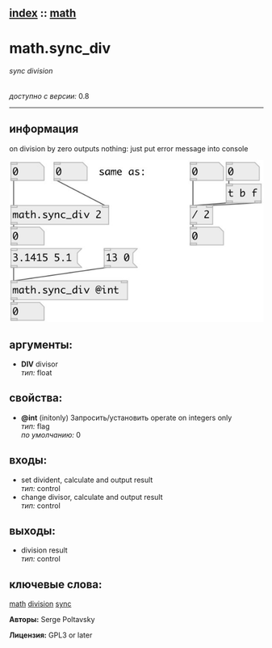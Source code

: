 [index](index.html) :: [math](category_math.html)
---

# math.sync_div

###### sync division

*доступно с версии:* 0.8

---


## информация
on division by zero outputs nothing: just put error message into console


[![example](../examples/img/math.sync_div.jpg)](../examples/pd/math.sync_div.pd)



## аргументы:

* **DIV**
divisor<br>
_тип:_ float<br>





## свойства:

* **@int** (initonly)
Запросить/установить operate on integers only<br>
_тип:_ flag<br>
_по умолчанию:_ 0<br>



## входы:

* set divident, calculate and output result<br>
_тип:_ control
* change divisor, calculate and output result<br>
_тип:_ control



## выходы:

* division result<br>
_тип:_ control



## ключевые слова:

[math](keywords/math.html)
[division](keywords/division.html)
[sync](keywords/sync.html)






**Авторы:** Serge Poltavsky




**Лицензия:** GPL3 or later





